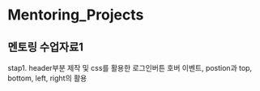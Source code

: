 # Mentoring_Projects
## 멘토링 수업자료1

stap1. header부분 제작 및 css를 활용한 로그인버튼 호버 이벤트,  postion과 top, bottom, left, right의 활용
